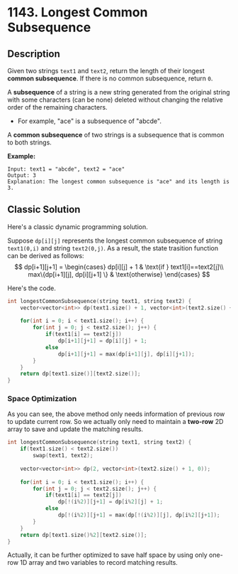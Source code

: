 # 1143. Longest Common Subsequence

## Description
Given two strings `text1` and `text2`, return the length of their longest **common subsequence**. If there is no common subsequence, return `0`.

A **subsequence** of a string is a new string generated from the original string with some characters (can be none) deleted without changing the relative order of the remaining characters.

- For example, "ace" is a subsequence of "abcde".


A **common subsequence** of two strings is a subsequence that is common to both strings.

**Example:**
```
Input: text1 = "abcde", text2 = "ace" 
Output: 3  
Explanation: The longest common subsequence is "ace" and its length is 3.
```

## Classic Solution
Here's a classic dynamic programming solution.

Suppose `dp[i][j]` represents the longest common subsequence of string `text1(0,i)` and string `text2(0,j)`. As a result, the state trasition function can be derived as follows:
$$
dp[i+1][j+1] = 
\begin{cases}
    dp[i][j] + 1 & \text{if } text1[i]==text2[j]\\
    max\{dp[i+1][j], dp[i][j+1] \} & \text{otherwise}
\end{cases}
$$

Here's the code.
```C++
int longestCommonSubsequence(string text1, string text2) {
    vector<vector<int>> dp(text1.size() + 1, vector<int>(text2.size() + 1, 0));
    
    for(int i = 0; i < text1.size(); i++) {
        for(int j = 0; j < text2.size(); j++) {
            if(text1[i] == text2[j])
                dp[i+1][j+1] = dp[i][j] + 1;
            else 
                dp[i+1][j+1] = max(dp[i+1][j], dp[i][j+1]);
        }
    }
    return dp[text1.size()][text2.size()];
}
```

### Space Optimization
As you can see, the above method only needs information of previous row to update current row. So we actually only need to maintain a **two-row** 2D array to save and update the matching results.

```C++
int longestCommonSubsequence(string text1, string text2) {
    if(text1.size() < text2.size())
        swap(text1, text2);
    
    vector<vector<int>> dp(2, vector<int>(text2.size() + 1, 0));
    
    for(int i = 0; i < text1.size(); i++) {
        for(int j = 0; j < text2.size(); j++) {
            if(text1[i] == text2[j])
                dp[!(i%2)][j+1] = dp[i%2][j] + 1;
            else
                dp[!(i%2)][j+1] = max(dp[!(i%2)][j], dp[i%2][j+1]);
        }
    }
    return dp[text1.size()%2][text2.size()];
}
```

Actually, it can be further optimized to save half space by using only one-row 1D array and two variables to record matching results.